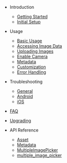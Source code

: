 - Introduction

  - [Getting Started](gettingstarted.md)
  - [Initial Setup](initialsetup.md)

- Usage

  - [Basic Usage](basicusage.md)
  - [Accessing Image Data](imagedata.md)
  - [Uploading Images](upload.md)
  - [Enable Camera](enablecamera.md)
  - [Metadata](metadata.md)
  - [Customization](theming.md)
  - [Error Handling](errorhandling.md)

- Troubleshooting

  - [General](generaltroubleshooting.md)
  - [Android](androudtroubleshooting.md)
  - [iOS](iostroubleshooting.md)

- [FAQ](faq.md)
- [Upgrading](upgrading.md)

- API Reference
  - [Asset](https://pub.dartlang.org/documentation/multiple_image_picker/latest/multiple_image_picker/Asset-class.html)
  - [Metadata](https://pub.dartlang.org/documentation/multiple_image_picker/latest/multiple_image_picker/Metadata-class.html)
  - [MultipleImagePicker](https://pub.dartlang.org/documentation/multiple_image_picker/latest/multiple_image_picker/MultipleImagePicker-class.html)
  - [multiple_image_picker](https://pub.dartlang.org/documentation/multiple_image_picker/latest/multiple_image_picker/multiple_image_picker-library.html)